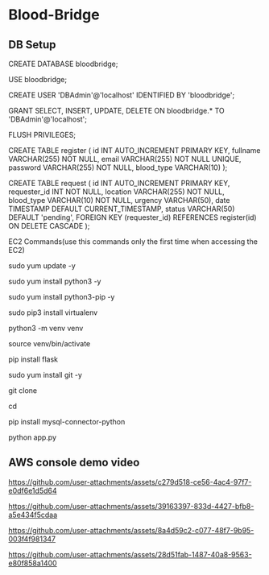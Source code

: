 # Blood-Bridge

## DB Setup
CREATE DATABASE bloodbridge;

USE bloodbridge;


CREATE USER 'DBAdmin'@'localhost' IDENTIFIED BY 'bloodbridge';

GRANT SELECT, INSERT, UPDATE, DELETE ON bloodbridge.* TO 'DBAdmin'@'localhost';

FLUSH PRIVILEGES;


CREATE TABLE register (
         id INT AUTO_INCREMENT PRIMARY KEY,
         fullname VARCHAR(255) NOT NULL,
         email VARCHAR(255) NOT NULL UNIQUE,
         password VARCHAR(255) NOT NULL,
         blood_type VARCHAR(10)
     );

CREATE TABLE request (
         id INT AUTO_INCREMENT PRIMARY KEY,
         requester_id INT NOT NULL,
         location VARCHAR(255) NOT NULL,
         blood_type VARCHAR(10) NOT NULL,
         urgency VARCHAR(50),
         date TIMESTAMP DEFAULT CURRENT_TIMESTAMP,
         status VARCHAR(50) DEFAULT 'pending',
         FOREIGN KEY (requester_id) REFERENCES register(id) ON DELETE CASCADE
     );

EC2 Commands(use this commands only the first time when accessing the EC2)

sudo yum update -y

sudo yum install python3 -y

sudo yum install python3-pip -y

sudo pip3 install virtualenv

python3 -m venv venv

source venv/bin/activate

pip install flask

sudo yum install git -y

git clone <your repositorie link>

cd <your repository name>

pip install mysql-connector-python

python app.py 



## AWS console demo video

https://github.com/user-attachments/assets/c279d518-ce56-4ac4-97f7-e0df6e1d5d64




https://github.com/user-attachments/assets/39163397-833d-4427-bfb8-a5e434f5cdaa




https://github.com/user-attachments/assets/8a4d59c2-c077-48f7-9b95-003f4f981347




https://github.com/user-attachments/assets/28d51fab-1487-40a8-9563-e80f858a1400

